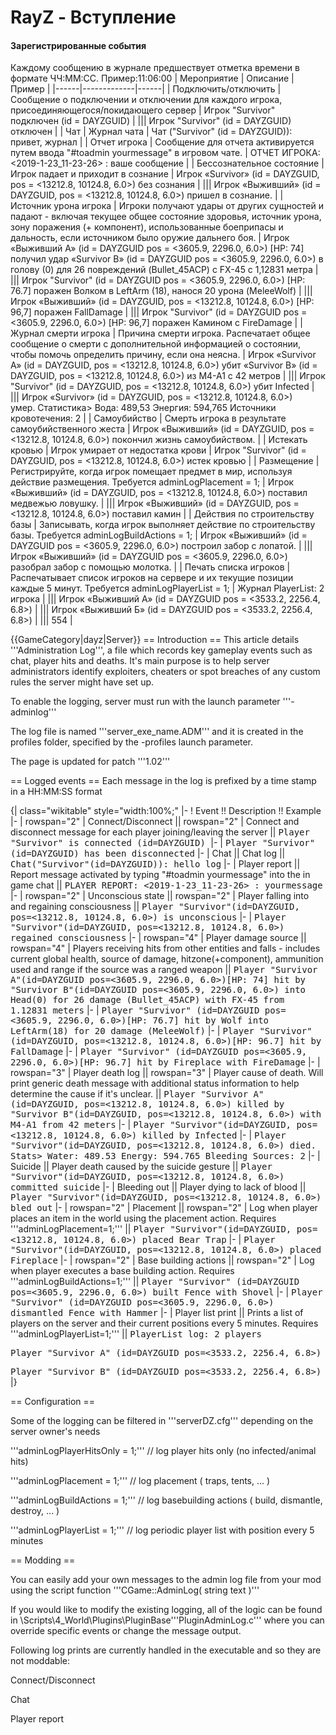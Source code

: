 # RayZ - Вступление 

#### Зарегистрированные события
Каждому сообщению в журнале предшествует отметка времени в формате ЧЧ:ММ:СС. Пример:11:06:00
| Мероприятие | Описание | Пример |
|------|-------------|------|
| Подключить/отключить | Сообщение о подключении и отключении для каждого игрока, присоединяющегося/покидающего сервер | Игрок "Survivor" подключен (id = DAYZGUID) |
||| Игрок "Survivor" (id = DAYZGUID) отключен |
| Чат | Журнал чата | Чат ("Survivor" (id = DAYZGUID)): привет, журнал |
| Отчет игрока | Сообщение для отчета активируется путем ввода "#toadmin yourmessage" в игровом чате. | ОТЧЕТ ИГРОКА: <2019-1-23_11-23-26> <DAYZGUID>: ваше сообщение |
| Бессознательное состояние | Игрок падает и приходит в сознание | Игрок «Survivor» (id = DAYZGUID, pos = <13212.8, 10124.8, 6.0>) без сознания |
||| Игрок «Выживший» (id = DAYZGUID, pos = <13212.8, 10124.8, 6.0>) пришел в сознание. |
| Источник урона игрока | Игроки получают удары от других сущностей и падают - включая текущее общее состояние здоровья, источник урона, зону поражения (+ компонент), использованные боеприпасы и дальность, если источником было оружие дальнего боя. | Игрок «Выживший A» (id = DAYZGUID pos = <3605.9, 2296.0, 6.0>) [HP: 74] получил удар «Survivor B» (id = DAYZGUID pos = <3605.9, 2296.0, 6.0>) в голову (0) для 26 повреждений (Bullet_45ACP) с FX-45 с 1,12831 метра |
||| Игрок "Survivor" (id = DAYZGUID pos = <3605.9, 2296.0, 6.0>) [HP: 76.7] поражен Волком в LeftArm (18), нанося 20 урона (MeleeWolf) |
||| Игрок «Выживший» (id = DAYZGUID, pos = <13212.8, 10124.8, 6.0>) [HP: 96,7] поражен FallDamage |
||| Игрок "Survivor" (id = DAYZGUID pos = <3605.9, 2296.0, 6.0>) [HP: 96,7] поражен Камином с FireDamage |
| Журнал смерти игрока | Причина смерти  игрока. Распечатает общее сообщение о смерти с дополнительной информацией о состоянии, чтобы помочь определить причину, если она неясна. | Игрок «Survivor A» (id = DAYZGUID, pos = <13212.8, 10124.8, 6.0>) убит «Survivor B» (id = DAYZGUID, pos = <13212.8, 10124.8, 6.0>) из M4-A1 с 42 метров |
||| Игрок "Survivor" (id = DAYZGUID, pos = <13212.8, 10124.8, 6.0>) убит Infected |
||| Игрок «Survivor» (id = DAYZGUID, pos = <13212.8, 10124.8, 6.0>) умер. Статистика> Вода: 489,53 Энергия: 594,765 Источники кровотечения: 2 |
| Самоубийство | Смерть игрока в результате самоубийственного жеста | Игрок «Выживший» (id = DAYZGUID, pos = <13212.8, 10124.8, 6.0>) покончил жизнь самоубийством. |
| Истекать кровью | Игрок умирает от недостатка крови | Игрок "Survivor" (id = DAYZGUID, pos = <13212.8, 10124.8, 6.0>) истек кровью |
| Размещение | Регистрируйте, когда игрок помещает предмет в мир, используя действие размещения. Требуется adminLogPlacement = 1; | Игрок «Выживший» (id = DAYZGUID, pos = <13212.8, 10124.8, 6.0>) поставил медвежью ловушку. |
||| Игрок «Выживший» (id = DAYZGUID, pos = <13212.8, 10124.8, 6.0>) поставил камин |
| Действия по строительству базы | Записывать, когда игрок выполняет действие по строительству базы. Требуется adminLogBuildActions = 1; | Игрок «Выживший» (id = DAYZGUID pos = <3605.9, 2296.0, 6.0>) построил забор с лопатой. |
||| Игрок «Выживший» (id = DAYZGUID pos = <3605.9, 2296.0, 6.0>) разобрал забор с помощью молотка. |
| Печать списка игроков | Распечатывает список игроков на сервере и их текущие позиции каждые 5 минут. Требуется adminLogPlayerList = 1; | Журнал PlayerList: 2 игрока |
||| Игрок «Выживший А» (id = DAYZGUID pos = <3533.2, 2256.4, 6.8>) |
||| Игрок «Выживший Б» (id = DAYZGUID pos = <3533.2, 2256.4, 6.8>) |
||| 554 |

{{GameCategory|dayz|Server}}
== Introduction ==
This article details '''Administration Log''', a file which records key gameplay events such as chat, player hits and deaths. It's main purpose is to help server administrators identify exploiters, cheaters or spot breaches of any custom rules the server might have set up.   

To enable the logging, server must run with the launch parameter '''-adminlog'''

The log file is named '''server_exe_name.ADM''' and it is created in the profiles folder, specified by the -profiles launch parameter.

The page is updated for patch '''1.02'''

== Logged events ==
Each message in the log is prefixed by a time stamp in a HH:MM:SS format

{| class="wikitable" style="width:100%;"
|-
! Event !! Description !! Example
|-
| rowspan="2" | Connect/Disconnect || rowspan="2" | Connect and disconnect message for each player joining/leaving the server  || <tt>Player "Survivor" is connected (id=DAYZGUID) </tt>
|-
| <tt>Player "Survivor"(id=DAYZGUID) has been disconnected</tt>
|-
| Chat || Chat log || <tt>Chat("Survivor"(id=DAYZGUID)): hello log</tt>
|-
| Player report || Report message activated by typing "#toadmin yourmessage" into the in game chat || <tt>PLAYER REPORT: <2019-1-23_11-23-26> <DAYZGUID>: yourmessage</tt>
|-
|  rowspan="2" | Unconscious state || rowspan="2" | Player falling into and regaining consciousness || <tt>Player "Survivor"(id=DAYZGUID, pos=<13212.8, 10124.8, 6.0>) is unconscious</tt>
|-
|  <tt>Player "Survivor"(id=DAYZGUID, pos=<13212.8, 10124.8, 6.0>) regained consciousness</tt>
|-
| rowspan="4" | Player damage source || rowspan="4" | Players receiving hits from other entities and falls - includes current global health, source of damage, hitzone(+component), ammunition used and range if the source was a ranged weapon  || <tt>Player "Survivor A"(id=DAYZGUID pos=<3605.9, 2296.0, 6.0>)[HP: 74] hit by "Survivor B"(id=DAYZGUID pos=<3605.9, 2296.0, 6.0>) into Head(0) for 26 damage (Bullet_45ACP) with FX-45 from 1.12831 meters</tt>
|-
|  <tt>Player "Survivor" (id=DAYZGUID pos=<3605.9, 2296.0, 6.0>)[HP: 76.7] hit by Wolf into LeftArm(18) for 20 damage (MeleeWolf)</tt>
|-
|  <tt>Player "Survivor" (id=DAYZGUID, pos=<13212.8, 10124.8, 6.0>)[HP: 96.7] hit by FallDamage</tt>
|-
|  <tt>Player "Survivor" (id=DAYZGUID pos=<3605.9, 2296.0, 6.0>)[HP: 96.7] hit by Fireplace with FireDamage</tt>
|-
| rowspan="3" | Player death log || rowspan="3" | Player cause of death. Will print generic death message with additional status information to help determine the cause if it's unclear. || <tt>Player "Survivor A"(id=DAYZGUID, pos=<13212.8, 10124.8, 6.0>) killed by "Survivor B"(id=DAYZGUID, pos=<13212.8, 10124.8, 6.0>) with M4-A1 from 42 meters</tt>
|-
| <tt>Player "Survivor"(id=DAYZGUID, pos=<13212.8, 10124.8, 6.0>) killed by Infected</tt>
|-
| <tt>Player "Survivor"(id=DAYZGUID, pos=<13212.8, 10124.8, 6.0>) died. Stats> Water: 489.53 Energy: 594.765 Bleeding Sources: 2</tt>
|-
| Suicide || Player death caused by the suicide gesture || <tt>Player "Survivor"(id=DAYZGUID, pos=<13212.8, 10124.8, 6.0>) committed suicide</tt>
|-
| Bleeding out || Player dying to lack of blood || <tt>Player "Survivor"(id=DAYZGUID, pos=<13212.8, 10124.8, 6.0>) bled out</tt>
|-
| rowspan="2" | Placement || rowspan="2" | Log when player places an item in the world using the placement action. Requires '''adminLogPlacement=1;''' || <tt>Player "Survivor"(id=DAYZGUID, pos=<13212.8, 10124.8, 6.0>) placed Bear Trap</tt>
|-
| <tt>Player "Survivor"(id=DAYZGUID, pos=<13212.8, 10124.8, 6.0>) placed Fireplace</tt>
|-
| rowspan="2" | Base building actions || rowspan="2" | Log when player executes a base building action. Requires '''adminLogBuildActions=1;''' || <tt>Player "Survivor" (id=DAYZGUID pos=<3605.9, 2296.0, 6.0>) built Fence with Shovel</tt>
|-
| <tt>Player "Survivor" (id=DAYZGUID pos=<3605.9, 2296.0, 6.0>) dismantled Fence with Hammer</tt>
|-
| Player list print || Prints a list of players on the server and their current positions every 5 minutes. Requires '''adminLogPlayerList=1;''' || <tt>PlayerList log: 2 players</tt>

<tt>Player "Survivor A" (id=DAYZGUID pos=<3533.2, 2256.4, 6.8>)</tt>

<tt>Player "Survivor B" (id=DAYZGUID pos=<3533.2, 2256.4, 6.8>)</tt>
|}

== Configuration ==

Some of the logging can be filtered in '''serverDZ.cfg''' depending on the server owner's needs


'''adminLogPlayerHitsOnly = 1;''' // log player hits only (no infected/animal hits) 

'''adminLogPlacement = 1;'''		// log placement ( traps, tents, ... )

'''adminLogBuildActions = 1;'''	// log basebuilding actions ( build, dismantle, destroy, ... )

'''adminLogPlayerList = 1;'''		// log periodic player list with position every 5 minutes

== Modding ==

You can easily add your own messages to the admin log file from your mod using the script function '''CGame::AdminLog( string text )'''

If you would like to modify the existing logging, all of the logic can be found in \Scripts\4_World\Plugins\PluginBase\'''PluginAdminLog.c''' where you can override specific events or change the message output.


Following log prints are currently handled in the executable and so they are not moddable:

Connect/Disconnect

Chat

Player report
